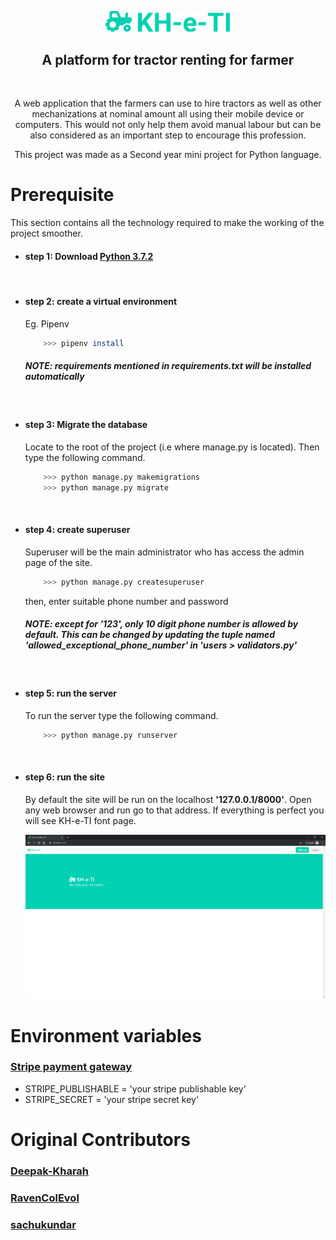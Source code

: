 <p align="center">
    <img src="src/static/images/logos/logo-full-primary.png" alt="KH-e-TI logo" width="200" >
</p>

<h2 align='center'>A platform for tractor renting for farmer</h2>
<br>
<p style="text-align:center">A web application that the farmers can use to hire tractors as well as other mechanizations at nominal amount all using their mobile device or computers. This would not only help them avoid manual labour but can be also considered as an important step to encourage this profession.</p>
<p style="text-align:center">This project was made as a Second year mini project for Python language.</p>



# Prerequisite

 This section contains all the technology required to make the working of the project smoother.

* #### step 1: Download [Python 3.7.2](https://www.python.org/downloads/)
<br>

* #### step 2: create a virtual environment
    Eg. Pipenv

    ```bash
        >>> pipenv install
    ```

    ##### NOTE: requirements mentioned in requirements.txt will be installed automatically
<br>

* #### step 3: Migrate the database
    Locate to the root of the project (i.e where manage.py is located).
    Then type the following command.
    
    ```bash
        >>> python manage.py makemigrations
        >>> python manage.py migrate
    ```
 <br>
  
* #### step 4: create superuser
    Superuser will be the main administrator who has access the admin page of the site.
    
    ```bash
        >>> python manage.py createsuperuser
    ```
    then, enter suitable phone number and password
    
    ##### NOTE: except for '123', only 10 digit phone number is allowed by default. This can be changed by updating the tuple named 'allowed_exceptional_phone_number' in 'users > validators.py'
    
<br>
  
* #### step 5: run the server
    To run the server type the following command.
    
    ```bash
        >>> python manage.py runserver
    ```
        
<br>
  
* #### step 6: run the site
    By default the site will be run on the localhost <b>'127.0.0.1/8000'</b>. Open any web browser and run go to that address.
    If everything is perfect you will see KH-e-TI font page.
    
    ![Running test image](src/static/images/kheti_running_test_page.PNG)
    
    
# Environment variables

### [Stripe payment gateway](https://stripe.com/)

* STRIPE_PUBLISHABLE = 'your stripe publishable key'
* STRIPE_SECRET = 'your stripe secret key'



# Original Contributors

### [Deepak-Kharah](https://github.com/Deepak-Kharah)

### [RavenColEvol](https://github.com/RavenColEvol)

### [sachukundar](https://github.com/sachukundar)